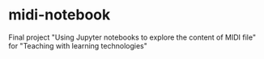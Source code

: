 # midi-notebook
Final project "Using Jupyter notebooks to explore the content of MIDI file" for "Teaching with learning technologies"

